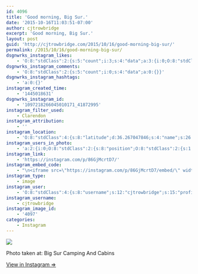 ```yaml
---
id: 4096
title: 'Good morning, Big Sur.'
date: '2015-10-16T11:03:51-07:00'
author: cjtrowbridge
excerpt: 'Good morning, Big Sur.'
layout: post
guid: 'http://cjtrowbridge.com/2015/10/16/good-morning-big-sur/'
permalink: /2015/10/16/good-morning-big-sur/
dsgnwrks_instagram_likes:
    - 'O:8:"stdClass":2:{s:5:"count";i:3;s:4:"data";a:3:{i:0;O:8:"stdClass":4:{s:8:"username";s:17:"if_ckinglovemusic";s:15:"profile_picture";s:107:"https://igcdn-photos-d-a.akamaihd.net/hphotos-ak-xat1/t51.2885-19/10919127_446007362220099_1370616592_a.jpg";s:2:"id";s:10:"1476718804";s:9:"full_name";s:3:"Ian";}i:1;O:8:"stdClass":4:{s:8:"username";s:13:"radical_jacob";s:15:"profile_picture";s:99:"https://scontent.cdninstagram.com/hphotos-xaf1/t51.2885-19/11428215_947268602007329_175620437_a.jpg";s:2:"id";s:8:"19523293";s:9:"full_name";s:4:"Jake";}i:2;O:8:"stdClass":4:{s:8:"username";s:8:"domsauce";s:15:"profile_picture";s:99:"https://scontent.cdninstagram.com/hphotos-xaf1/t51.2885-19/11267070_483365428507310_664484045_a.jpg";s:2:"id";s:9:"179889911";s:9:"full_name";s:13:"Dommy Johnson";}}}'
dsgnwrks_instagram_comments:
    - 'O:8:"stdClass":2:{s:5:"count";i:0;s:4:"data";a:0:{}}'
dsgnwrks_instagram_hashtags:
    - 'a:0:{}'
instagram_created_time:
    - '1445018631'
dsgnwrks_instagram_id:
    - '1097218266045010171_41872995'
instagram_filter_used:
    - Clarendon
instagram_attribution:
    - ''
instagram_location:
    - 'O:8:"stdClass":4:{s:8:"latitude";d:36.267047846;s:4:"name";s:26:"Big Sur Camping And Cabins";s:9:"longitude";d:-121.806897149;s:2:"id";i:243231795;}'
instagram_users_in_photo:
    - 'a:2:{i:0;O:8:"stdClass":2:{s:8:"position";O:8:"stdClass":2:{s:1:"y";d:0.92777777;s:1:"x";d:0.4826389;}s:4:"user";O:8:"stdClass":4:{s:8:"username";s:12:"cjtrowbridge";s:15:"profile_picture";s:116:"https://igcdn-photos-b-a.akamaihd.net/hphotos-ak-xaf1/t51.2885-19/s150x150/11909110_1642540362685801_516565443_a.jpg";s:2:"id";s:8:"41872995";s:9:"full_name";s:13:"CJ Trowbridge";}}i:1;O:8:"stdClass":2:{s:8:"position";O:8:"stdClass":2:{s:1:"y";d:0.775;s:1:"x";d:0.05185185;}s:4:"user";O:8:"stdClass":4:{s:8:"username";s:10:"icareagain";s:15:"profile_picture";s:115:"https://igcdn-photos-a-a.akamaihd.net/hphotos-ak-xfa1/t51.2885-19/s150x150/11931185_906929596023432_990124829_a.jpg";s:2:"id";s:8:"27123214";s:9:"full_name";s:12:"i care again";}}}'
instagram_link:
    - 'https://instagram.com/p/86GjMcrtD7/'
instagram_embed_code:
    - "\n<iframe src=\"https://instagram.com/p/86GjMcrtD7/embed/\" width=\"612\" height=\"710\" frameborder=\"0\" scrolling=\"no\" allowtransparency=\"true\"></iframe>\n"
instagram_type:
    - image
instagram_user:
    - 'O:8:"stdClass":4:{s:8:"username";s:12:"cjtrowbridge";s:15:"profile_picture";s:116:"https://igcdn-photos-b-a.akamaihd.net/hphotos-ak-xaf1/t51.2885-19/s150x150/11909110_1642540362685801_516565443_a.jpg";s:2:"id";s:8:"41872995";s:9:"full_name";s:13:"CJ Trowbridge";}'
instagram_username:
    - cjtrowbridge
instagram_image_id:
    - '4097'
categories:
    - Instagram
---
```


[![](http://blog.cjtrowbridge.com/wp-content/uploads/2015/10/12142500_1018271294861721_560090158_n.jpg)](https://instagram.com/p/86GjMcrtD7/)

Photo taken at: Big Sur Camping And Cabins

[View in Instagram ⇒](https://instagram.com/p/86GjMcrtD7/)